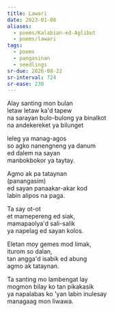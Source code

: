 ```yaml
---
title: Lawari
date: 2023-01-08
aliases:
  - poems/Kalabian-ed-Aglibut
  - poems/lawari
tags:
  - poems
  - pangasinan
  - seedlings
sr-due: 2026-08-22
sr-interval: 724
sr-ease: 230
---
```

Alay santing mon bulan  
letaw letaw ka'd tapew  
na sarayan bulo-bulong ya binalkot  
na andekereket ya bilunget

leleg ya manag-agos  
so agko nanengneng ya danum  
ed dalem na sayan  
manbokbokor ya taytay.

Agmo ak pa tataynan  
(panangasim)  
ed sayan panaakar-akar kod  
labin alipos na paga.

Ta say ot-ot  
et mamepereng ed siak,  
mamapaolya'd sali-salik  
ya napelag ed sayan kolos.

Eletan moy gemes mod limak,  
iturom so dalan,  
tan angga'd isabik ed abung  
agmo ak tataynan.

Ta santing mo lambengat lay  
mogmon bilay ko tan pikakasik  
ya napalabas ko 'yan labin inulesay  
managaag mon liwawa.
